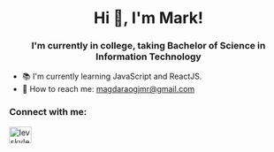 <h1 align="center">Hi 👋, I'm Mark!</h1>
<h3 align="center">I'm currently in college, taking Bachelor of Science in Information Technology</h3>

- 📚 I'm currently learning JavaScript and ReactJS.
- 📧 How to reach me: magdaraogjmr@gmail.com

 <h3 align="left">Connect with me:</h3>
 <p align="left">
 <a href="https://instagram.com/sinongmarkk" target="blank"><img align="center" src="https://raw.githubusercontent.com/rahuldkjain/github-profile-readme-generator/master/src/images/icons/Social/instagram.svg" alt="levskyler" height="30" width="40" /></a>
</p>





<!---
sixK-16/sixK-16 is a ✨ special ✨ repository because its `README.md` (this file) appears on your GitHub profile.
You can click the Preview link to take a look at your changes.
--->

